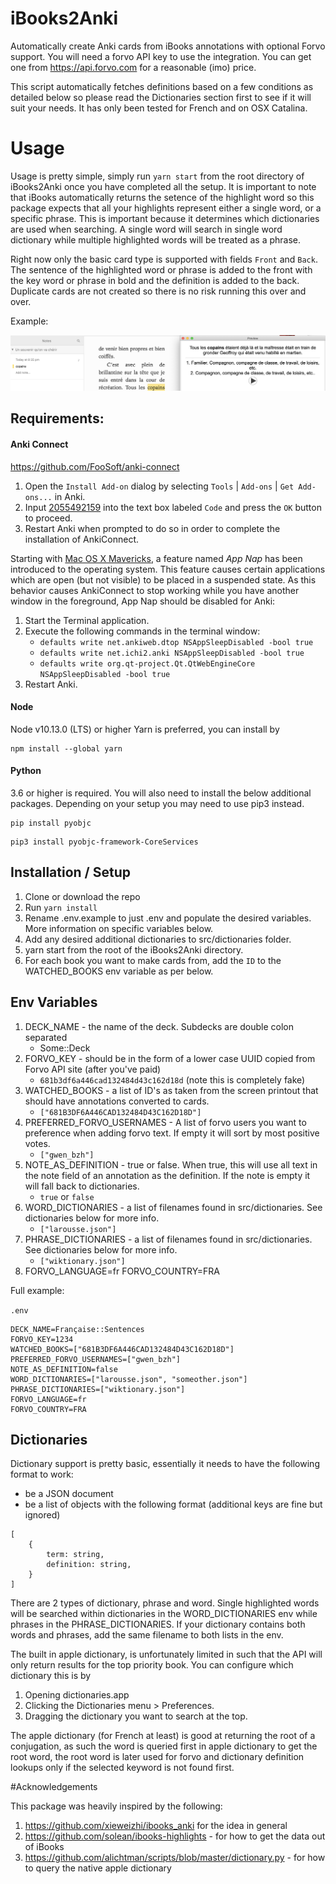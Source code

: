 # iBooks2Anki

Automatically create Anki cards from iBooks annotations with optional Forvo support. You will need a
forvo API key to use the integration. You can get one from https://api.forvo.com for a reasonable
(imo) price.

This script automatically fetches definitions based on a few conditions as detailed below so please
read the Dictionaries section first to see if it will suit your needs. It has only been tested for
French and on OSX Catalina.

# Usage

Usage is pretty simple, simply run `yarn start` from the root directory of iBooks2Anki once you have
completed all the setup. It is important to note that iBooks automatically returns the setence of
the highlight word so this package expects that all your highlights represent either a single word,
or a specific phrase. This is important because it determines which dictionaries are used when
searching. A single word will search in single word dictionary while multiple highlighted words will
be treated as a phrase.

Right now only the basic card type is supported with fields `Front` and `Back`. The sentence of the
highlighted word or phrase is added to the front with the key word or phrase in bold and the
definition is added to the back. Duplicate cards are not created so there is no risk running this
over and over.

Example:

![Example](assets/example.png?raw=true 'Example')

## Requirements:

#### Anki Connect

https://github.com/FooSoft/anki-connect

1.  Open the `Install Add-on` dialog by selecting `Tools` | `Add-ons` | `Get Add-ons...` in Anki.
2.  Input [2055492159](https://ankiweb.net/shared/info/2055492159) into the text box labeled `Code`
    and press the `OK` button to proceed.
3.  Restart Anki when prompted to do so in order to complete the installation of AnkiConnect.

Starting with [Mac OS X Mavericks](https://en.wikipedia.org/wiki/OS_X_Mavericks), a feature named
_App Nap_ has been introduced to the operating system. This feature causes certain applications
which are open (but not visible) to be placed in a suspended state. As this behavior causes
AnkiConnect to stop working while you have another window in the foreground, App Nap should be
disabled for Anki:

1.  Start the Terminal application.
2.  Execute the following commands in the terminal window:
    - `defaults write net.ankiweb.dtop NSAppSleepDisabled -bool true`
    - `defaults write net.ichi2.anki NSAppSleepDisabled -bool true`
    - `defaults write org.qt-project.Qt.QtWebEngineCore NSAppSleepDisabled -bool true`
3.  Restart Anki.

#### Node

Node v10.13.0 (LTS) or higher Yarn is preferred, you can install by

```
npm install --global yarn
```

#### Python

3.6 or higher is required. You will also need to install the below additional packages. Depending on
your setup you may need to use pip3 instead.

```
pip install pyobjc
```

```
pip3 install pyobjc-framework-CoreServices
```

## Installation / Setup

1. Clone or download the repo
2. Run `yarn install`
3. Rename .env.example to just .env and populate the desired variables. More information on specific
   variables below.
4. Add any desired additional dictionaries to src/dictionaries folder.
5. yarn start from the root of the iBooks2Anki directory.
6. For each book you want to make cards from, add the `ID` to the WATCHED_BOOKS env variable as per
   below.

## Env Variables

1. DECK_NAME - the name of the deck. Subdecks are double colon separated
   - Some::Deck
2. FORVO_KEY - should be in the form of a lower case UUID copied from Forvo API site (after you've
   paid)
   - `681b3df6a446cad132484d43c162d18d` (note this is completely fake)
3. WATCHED_BOOKS - a list of ID's as taken from the screen printout that should have annotations
   converted to cards.
   - `["681B3DF6A446CAD132484D43C162D18D"]`
4. PREFERRED_FORVO_USERNAMES - A list of forvo users you want to preference when adding forvo text.
   If empty it will sort by most positive votes.
   - `["gwen_bzh"]`
5. NOTE_AS_DEFINITION - true or false. When true, this will use all text in the note field of an
   annotation as the definition. If the note is empty it will fall back to dictionaries.
   - `true` or `false`
6. WORD_DICTIONARIES - a list of filenames found in src/dictionaries. See dictionaries below for
   more info.
   - `["larousse.json"]`
7. PHRASE_DICTIONARIES - a list of filenames found in src/dictionaries. See dictionaries below for
   more info.
   - `["wiktionary.json"]`
8. FORVO_LANGUAGE=fr FORVO_COUNTRY=FRA

Full example:

`.env`

```
DECK_NAME=Française::Sentences
FORVO_KEY=1234
WATCHED_BOOKS=["681B3DF6A446CAD132484D43C162D18D"]
PREFERRED_FORVO_USERNAMES=["gwen_bzh"]
NOTE_AS_DEFINITION=false
WORD_DICTIONARIES=["larousse.json", "someother.json"]
PHRASE_DICTIONARIES=["wiktionary.json"]
FORVO_LANGUAGE=fr
FORVO_COUNTRY=FRA
```

## Dictionaries

Dictionary support is pretty basic, essentially it needs to have the following format to work:

- be a JSON document
- be a list of objects with the following format (additional keys are fine but ignored)

```
[
    {
        term: string,
        definition: string,
    }
]
```

There are 2 types of dictionary, phrase and word. Single highlighted words will be searched within
dictionaries in the WORD_DICTIONARIES env while phrases in the PHRASE_DICTIONARIES. If your
dictionary contains both words and phrases, add the same filename to both lists in the env.

The built in apple dictionary, is unfortunately limited in such that the API will only return
results for the top priority book. You can configure which dictionary this is by

1. Opening dictionaries.app
2. Clicking the Dictionaries menu > Preferences.
3. Dragging the dictionary you want to search at the top.

The apple dictionary (for French at least) is good at returning the root of a conjugation, as such
the word is queried first in apple dictionary to get the root word, the root word is later used for
forvo and dictionary definition lookups only if the selected keyword is not found first.

#Acknowledgements

This package was heavily inspired by the following:

1. https://github.com/xieweizhi/ibooks_anki for the idea in general
2. https://github.com/solean/ibooks-highlights - for how to get the data out of iBooks
3. https://github.com/alichtman/scripts/blob/master/dictionary.py - for how to query the native
   apple dictionary

